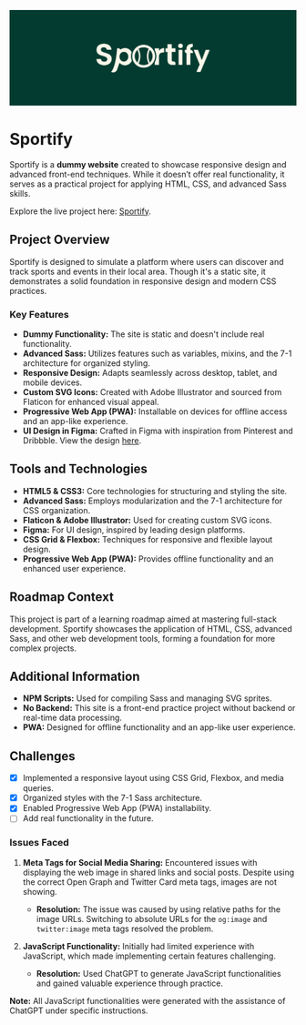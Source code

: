 ![Sportify](icons/Sportify-cover.png)

# Sportify

Sportify is a **dummy website** created to showcase responsive design and advanced front-end techniques. While it doesn’t offer real functionality, it serves as a practical project for applying HTML, CSS, and advanced Sass skills.

Explore the live project here: [Sportify](https://kareem-aez.github.io/Sportify/).

## Project Overview

Sportify is designed to simulate a platform where users can discover and track sports and events in their local area. Though it's a static site, it demonstrates a solid foundation in responsive design and modern CSS practices.

### Key Features

- **Dummy Functionality:** The site is static and doesn't include real functionality.
- **Advanced Sass:** Utilizes features such as variables, mixins, and the 7-1 architecture for organized styling.
- **Responsive Design:** Adapts seamlessly across desktop, tablet, and mobile devices.
- **Custom SVG Icons:** Created with Adobe Illustrator and sourced from Flaticon for enhanced visual appeal.
- **Progressive Web App (PWA):** Installable on devices for offline access and an app-like experience.
- **UI Design in Figma:** Crafted in Figma with inspiration from Pinterest and Dribbble. View the design [here](https://www.figma.com/design/pOLsZqtfokZ0PmLqIGFFK8/Sportify?t=9sMM6aZWvSXga6q4-1).

## Tools and Technologies

- **HTML5 & CSS3:** Core technologies for structuring and styling the site.
- **Advanced Sass:** Employs modularization and the 7-1 architecture for CSS organization.
- **Flaticon & Adobe Illustrator:** Used for creating custom SVG icons.
- **Figma:** For UI design, inspired by leading design platforms.
- **CSS Grid & Flexbox:** Techniques for responsive and flexible layout design.
- **Progressive Web App (PWA):** Provides offline functionality and an enhanced user experience.

## Roadmap Context

This project is part of a learning roadmap aimed at mastering full-stack development. Sportify showcases the application of HTML, CSS, advanced Sass, and other web development tools, forming a foundation for more complex projects.

## Additional Information

- **NPM Scripts:** Used for compiling Sass and managing SVG sprites.
- **No Backend:** This site is a front-end practice project without backend or real-time data processing.
- **PWA:** Designed for offline functionality and an app-like user experience.

## Challenges

- [x] Implemented a responsive layout using CSS Grid, Flexbox, and media queries.
- [x] Organized styles with the 7-1 Sass architecture.
- [x] Enabled Progressive Web App (PWA) installability.
- [ ] Add real functionality in the future.

### Issues Faced

1. **Meta Tags for Social Media Sharing:** Encountered issues with displaying the web image in shared links and social posts. Despite using the correct Open Graph and Twitter Card meta tags, images are not showing.
   - **Resolution:** The issue was caused by using relative paths for the image URLs. Switching to absolute URLs for the `og:image` and `twitter:image` meta tags resolved the problem.


2. **JavaScript Functionality:** Initially had limited experience with JavaScript, which made implementing certain features challenging.
   - **Resolution:** Used ChatGPT to generate JavaScript functionalities and gained valuable experience through practice.

**Note:** All JavaScript functionalities were generated with the assistance of ChatGPT under specific instructions.
